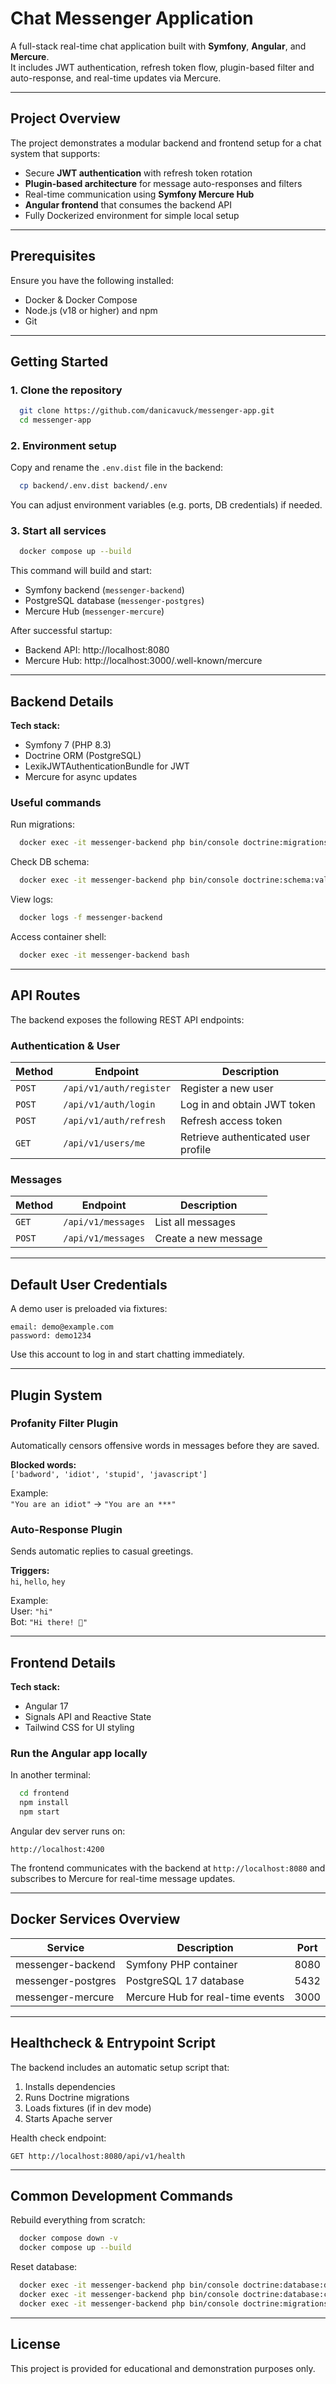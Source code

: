 # Chat Messenger Application

A full-stack real-time chat application built with **Symfony**, **Angular**, and **Mercure**.  
It includes JWT authentication, refresh token flow, plugin-based filter and auto-response, and real-time updates via Mercure.

---

## Project Overview

The project demonstrates a modular backend and frontend setup for a chat system that supports:
- Secure **JWT authentication** with refresh token rotation
- **Plugin-based architecture** for message auto-responses and filters
- Real-time communication using **Symfony Mercure Hub**
- **Angular frontend** that consumes the backend API
- Fully Dockerized environment for simple local setup

---

## Prerequisites

Ensure you have the following installed:
- Docker & Docker Compose
- Node.js (v18 or higher) and npm
- Git

---

## Getting Started

### 1. Clone the repository
```bash
  git clone https://github.com/danicavuck/messenger-app.git
  cd messenger-app
```

### 2. Environment setup

Copy and rename the `.env.dist` file in the backend:
```bash
  cp backend/.env.dist backend/.env
```
You can adjust environment variables (e.g. ports, DB credentials) if needed.

### 3. Start all services
```bash
  docker compose up --build
```
This command will build and start:
- Symfony backend (`messenger-backend`)
- PostgreSQL database (`messenger-postgres`)
- Mercure Hub (`messenger-mercure`)

After successful startup:
- Backend API: http://localhost:8080  
- Mercure Hub: http://localhost:3000/.well-known/mercure

---

## Backend Details

**Tech stack:**
- Symfony 7 (PHP 8.3)
- Doctrine ORM (PostgreSQL)
- LexikJWTAuthenticationBundle for JWT
- Mercure for async updates

### Useful commands

Run migrations:
```bash
  docker exec -it messenger-backend php bin/console doctrine:migrations:migrate
```

Check DB schema:
```bash
  docker exec -it messenger-backend php bin/console doctrine:schema:validate
```

View logs:
```bash
  docker logs -f messenger-backend
```

Access container shell:
```bash
  docker exec -it messenger-backend bash
```

---

## API Routes

The backend exposes the following REST API endpoints:

### Authentication & User
| Method | Endpoint | Description |
|---------|-----------|-------------|
| `POST` | `/api/v1/auth/register` | Register a new user |
| `POST` | `/api/v1/auth/login` | Log in and obtain JWT token |
| `POST` | `/api/v1/auth/refresh` | Refresh access token |
| `GET`  | `/api/v1/users/me` | Retrieve authenticated user profile |

### Messages
| Method | Endpoint | Description |
|---------|-----------|-------------|
| `GET`  | `/api/v1/messages` | List all messages |
| `POST` | `/api/v1/messages` | Create a new message |

---

## Default User Credentials

A demo user is preloaded via fixtures:

```
email: demo@example.com
password: demo1234
```

Use this account to log in and start chatting immediately.

---

## Plugin System

###  Profanity Filter Plugin
Automatically censors offensive words in messages before they are saved.

**Blocked words:**  
`['badword', 'idiot', 'stupid', 'javascript']`

Example:  
`"You are an idiot"` → `"You are an ***"`

###  Auto-Response Plugin
Sends automatic replies to casual greetings.

**Triggers:**  
`hi`, `hello`, `hey`

Example:  
User: `"hi"`  
Bot: `"Hi there! 🤖"`

---

## Frontend Details

**Tech stack:**
- Angular 17
- Signals API and Reactive State
- Tailwind CSS for UI styling

### Run the Angular app locally

In another terminal:
```bash
  cd frontend
  npm install
  npm start
```
Angular dev server runs on:
```
http://localhost:4200
```

The frontend communicates with the backend at `http://localhost:8080` and subscribes to Mercure for real-time message updates.

---

## Docker Services Overview

| Service             | Description                        | Port |
|----------------------|------------------------------------|------|
| messenger-backend    | Symfony PHP container               | 8080 |
| messenger-postgres   | PostgreSQL 17 database              | 5432 |
| messenger-mercure    | Mercure Hub for real-time events    | 3000 |

---

## Healthcheck & Entrypoint Script

The backend includes an automatic setup script that:
1. Installs dependencies
2. Runs Doctrine migrations
3. Loads fixtures (if in dev mode)
4. Starts Apache server

Health check endpoint:
```
GET http://localhost:8080/api/v1/health
```

---

## Common Development Commands

Rebuild everything from scratch:
```bash
  docker compose down -v
  docker compose up --build
```

Reset database:
```bash
  docker exec -it messenger-backend php bin/console doctrine:database:drop --force
  docker exec -it messenger-backend php bin/console doctrine:database:create
  docker exec -it messenger-backend php bin/console doctrine:migrations:migrate
```

---

## License

This project is provided for educational and demonstration purposes only.
